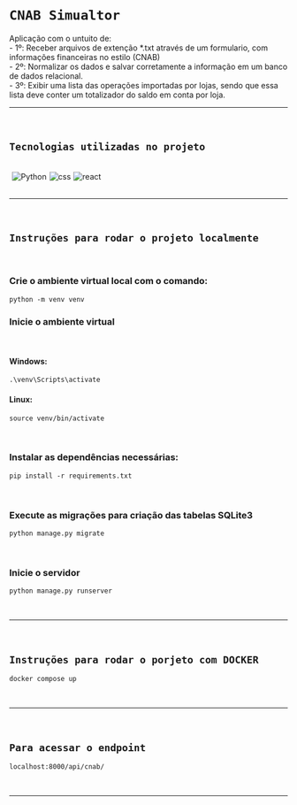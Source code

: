# `CNAB Simualtor`

<p>Aplicação com o untuito de:<br>
- 1º: Receber arquivos de extenção *.txt através de um formulario, com informações financeiras no estilo (CNAB)<br>
- 2º: Normalizar os dados e salvar corretamente a informação em um banco de dados relacional.<br>
- 3º: Exibir uma lista das operações importadas por lojas, sendo que essa lista deve conter um totalizador do saldo em conta por loja.</p>
<hr>
<br>

## `Tecnologias utilizadas no projeto`

<br>
<div id="tecs"style='display:flex; gap: 5px;'><br>
   <img align="center" alt="Python" src="https://img.shields.io/badge/Python-3776AB?style=plastic&logo=python&logoColor=white">

   <img align="center" alt="css" src="https://img.shields.io/badge/DJANGO-092E20?style=plastic&logo=django&logoColor=white">

   <img align="center" alt="react" src="https://img.shields.io/badge/RestFramework-red?style=plastic&logo=rest_framework">

</div></br>
<hr>
<br>

## `Instruções para rodar o projeto localmente`

<br>

### Crie o ambiente virtual local com o comando:

```
python -m venv venv
```

### Inicie o ambiente virtual

<br>

#### Windows:

```
.\venv\Scripts\activate
```

#### Linux:

```
source venv/bin/activate
```

<br>

### Instalar as dependências necessárias:

```
pip install -r requirements.txt
```

<br>

### Execute as migrações para criação das tabelas SQLite3

```
python manage.py migrate
```

<br>

### Inicie o servidor

```
python manage.py runserver
```

<br>
<hr>
<br>

## `Instruções para rodar o porjeto com DOCKER`

```
docker compose up
```

<br>
<hr>
<br>

## `Para acessar o endpoint`

```
localhost:8000/api/cnab/
```

<br>
<hr>

